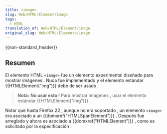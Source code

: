 ```yaml
---
title: <image>
slug: Web/HTML/Element/image
tags:
  - HTML
translation_of: Web/HTML/Element/image
original_slug: Web/HTML/Elemento/image
---
```


{{non-standard_header}}

## Resumen

El elemento HTML `<image>` fue un elemento experimental diseñado para mostrar imágenes . Nuca fue implementado y el elemento estándar {{HTMLElement("img")}} debe de ser usado .

> **Nota:** **No usar esto !** Para mostrar imagenes , usar el elemento estándar {{HTMLElement("img")}} .

Notar que hasta Firefox 22 , aunque no era soportado , un elemento `<image>` era asociado a un {{domxref("HTMLSpanElement")}} . Después fue arreglado y ahora es asociado a {{domxref("HTMLElement")}} , como es solicitado por la especificación .
